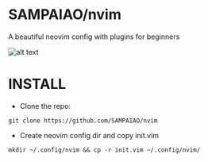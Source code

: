 # SAMPAIAO/nvim

A beautiful neovim config with plugins for beginners

![alt text](https://i.imgur.com/2tyUe91.png)

# INSTALL

* Clone the repo:

```
git clone https://github.com/SAMPAIAO/nvim
```

* Create neovim config dir and copy init.vim

```
mkdir ~/.config/nvim && cp -r init.vim ~/.config/nvim/
```

